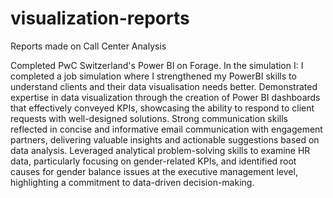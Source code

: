 # visualization-reports
Reports made on Call Center Analysis


Completed PwC Switzerland's Power BI on Forage. In the simulation I:
I completed a job simulation where I strengthened my PowerBI skills to understand clients and their data visualisation needs better.
Demonstrated expertise in data visualization through the creation of Power BI dashboards that effectively conveyed KPIs, showcasing the ability to respond to client requests with well-designed solutions.
Strong communication skills reflected in concise and informative email communication with engagement partners, delivering valuable insights and actionable suggestions based on data analysis.
Leveraged analytical problem-solving skills to examine HR data, particularly focusing on gender-related KPIs, and identified root causes for gender balance issues at the executive management level, highlighting a commitment to data-driven decision-making.
